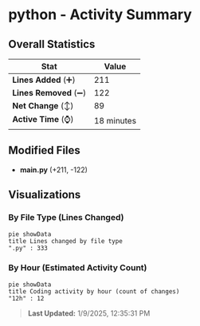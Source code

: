 # python - Activity Summary 

## Overall Statistics

| Stat                   | Value                                                             |
| ---------------------- | ----------------------------------------------------------------- |
| **Lines Added** (➕)   | 211                                          |
| **Lines Removed** (➖) | 122                                        |
| **Net Change** (↕)    | 89                |
| **Active Time** (⌚)   | 18 minutes |


## Modified Files
- **main.py** (+211, -122)

## Visualizations

### By File Type (Lines Changed)

```mermaid
pie showData
title Lines changed by file type
".py" : 333
```

### By Hour (Estimated Activity Count)

```mermaid
pie showData
title Coding activity by hour (count of changes)
"12h" : 12
```


> **Last Updated:** 1/9/2025, 12:35:31 PM